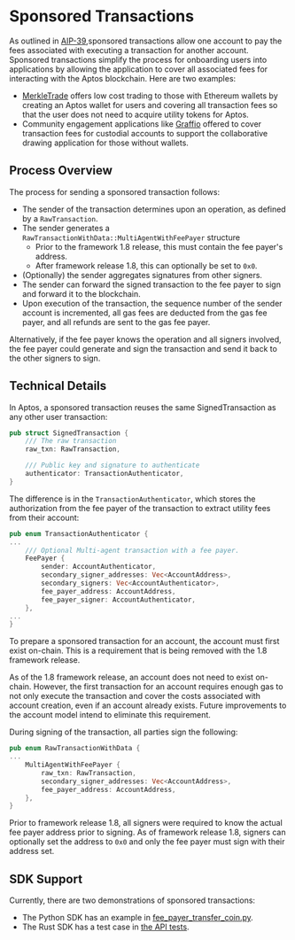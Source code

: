 # Sponsored Transactions

As outlined in [AIP-39](https://github.com/aptos-foundation/AIPs/blob/main/aips/aip-39.md),sponsored transactions allow one account to pay the fees associated with executing a transaction for another account. Sponsored transactions simplify the process for onboarding users into applications by allowing the application to cover all associated fees for interacting with the Aptos blockchain. Here are two examples:

- [MerkleTrade](https://merkle.trade/) offers low cost trading to those with Ethereum wallets by creating an Aptos wallet for users and covering all transaction fees so that the user does not need to acquire utility tokens for Aptos.
- Community engagement applications like [Graffio](https://medium.com/aptoslabs/graffio-web3s-overnight-sensation-81a6cf18b626) offered to cover transaction fees for custodial accounts to support the collaborative drawing application for those without wallets.

## Process Overview

The process for sending a sponsored transaction follows:

- The sender of the transaction determines upon an operation, as defined by a `RawTransaction`.
- The sender generates a `RawTransactionWithData::MultiAgentWithFeePayer` structure
  - Prior to the framework 1.8 release, this must contain the fee payer's address.
  - After framework release 1.8, this can optionally be set to `0x0`.
- (Optionally) the sender aggregates signatures from other signers.
- The sender can forward the signed transaction to the fee payer to sign and forward it to the blockchain.
- Upon execution of the transaction, the sequence number of the sender account is incremented, all gas fees are deducted from the gas fee payer, and all refunds are sent to the gas fee payer.

Alternatively, if the fee payer knows the operation and all signers involved, the fee payer could generate and sign the transaction and send it back to the other signers to sign.

## Technical Details

In Aptos, a sponsored transaction reuses the same SignedTransaction as any other user transaction:

```rust
pub struct SignedTransaction {
    /// The raw transaction
    raw_txn: RawTransaction,

    /// Public key and signature to authenticate
    authenticator: TransactionAuthenticator,
}
```

The difference is in the `TransactionAuthenticator`, which stores the authorization from the fee payer of the transaction to extract utility fees from their account:

```rust
pub enum TransactionAuthenticator {
...
    /// Optional Multi-agent transaction with a fee payer.
    FeePayer {
        sender: AccountAuthenticator,
        secondary_signer_addresses: Vec<AccountAddress>,
        secondary_signers: Vec<AccountAuthenticator>,
        fee_payer_address: AccountAddress,
        fee_payer_signer: AccountAuthenticator,
    },
...
}
```

To prepare a sponsored transaction for an account, the account must first exist on-chain. This is a requirement that is being removed with the 1.8 framework release.

As of the 1.8 framework release, an account does not need to exist on-chain. However, the first transaction for an account requires enough gas to not only execute the transaction and cover the costs associated with account creation, even if an account already exists. Future improvements to the account model intend to eliminate this requirement.

During signing of the transaction, all parties sign the following:

```rust
pub enum RawTransactionWithData {
...
    MultiAgentWithFeePayer {
        raw_txn: RawTransaction,
        secondary_signer_addresses: Vec<AccountAddress>,
        fee_payer_address: AccountAddress,
    },
}
```

Prior to framework release 1.8, all signers were required to know the actual fee payer address prior to signing. As of framework release 1.8, signers can optionally set the address to `0x0` and only the fee payer must sign with their address set.

## SDK Support

Currently, there are two demonstrations of sponsored transactions:

- The Python SDK has an example in [fee_payer_transfer_coin.py](https://github.com/aptos-labs/aptos-core/blob/main/ecosystem/python/sdk/examples/fee_payer_transfer_coin.py).
- The Rust SDK has a test case in [the API tests](https://github.com/aptos-labs/aptos-core/blob/0a62e54e13bc5da604ceaf39efed5c012a292078/api/src/tests/transactions_test.rs#L255).
